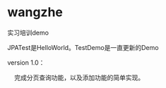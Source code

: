 # wangzhe
实习培训demo
<p>JPATest是HelloWorld。TestDemo是一直更新的Demo</p>
<p>version 1.0：</p>
<p>&nbsp;&nbsp;&nbsp;&nbsp;完成分页查询功能，以及添加功能的简单实现。</p>

